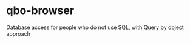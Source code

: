 qbo-browser
===========

Database access for people who do not use SQL, with Query by object approach
